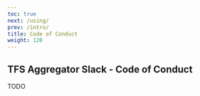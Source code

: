 ```yaml
---
toc: true
next: /using/
prev: /intro/
title: Code of Conduct
weight: 120
---
```


## TFS Aggregator Slack - Code of Conduct

TODO
